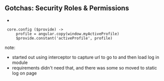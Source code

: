 ##  Gotchas: Security Roles & Permissions

-
```
 core.config ($provide) ->
     profile = angular.copy(window.myActiveProfile)
     $provide.constant('activeProfile', profile)
```

note:
- started out using interceptor to capture url to go to and then load log in module
- requirements didn't need that, and there was some so moved to static log on page
